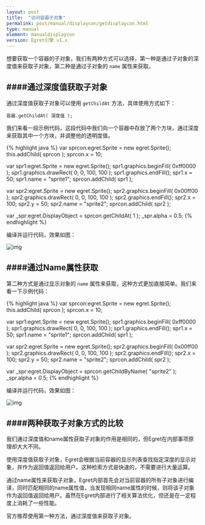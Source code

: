 ```yaml
---
layout: post
title:  "访问容器子对象"
permalink: post/manual/displaycon/getdisplaycon.html
type: manual
element: manualdisplaycon
version: Egret引擎 v1.x
---
```


想要获取一个容器的子对象，我们有两种方式可以选择，第一种是通过子对象的深度值来获取子对象，第二种是通过子对象的 `name` 属性来获取。

####通过深度值获取子对象
---

通过深度值获取子对象可以使用 `getChildAt` 方法，具体使用方式如下：

`容器.getChildAt( 深度值 );`

我们来看一段示例代码，这段代码中我们向一个容器中存放了两个方块，通过深度来获取其中一个方块，并调整他的透明度值。

{% highlight java  %}
var sprcon:egret.Sprite = new egret.Sprite();
this.addChild( sprcon );
sprcon.x = 10;

var spr1:egret.Sprite = new egret.Sprite();
spr1.graphics.beginFill( 0xff0000 );
spr1.graphics.drawRect( 0, 0, 100, 100 );
spr1.graphics.endFill();
spr1.x = 50;
spr1.name = "sprite1";
sprcon.addChild( spr1 );

var spr2:egret.Sprite = new egret.Sprite();
spr2.graphics.beginFill( 0x00ff00 );
spr2.graphics.drawRect( 0, 0, 100, 100 );
spr2.graphics.endFill();
spr2.x = 100;
spr2.y = 50;
spr2.name = "sprite2";
sprcon.addChild( spr2 );

var _spr:egret.DisplayObject = sprcon.getChildAt( 1 );
_spr.alpha = 0.5;
{% endhighlight %}

编译并运行代码，效果如图：

![img]({{site.baseurl}}/assets/img-jk/manual-displaycon-getdisplaycon_access-container-child.jpg)

####通过Name属性获取
---

第二种方式是通过显示对象的 `name` 属性来获取，这种方式更加直接简单。我们来看一下示例代码：

{% highlight java  %}
var sprcon:egret.Sprite = new egret.Sprite();
this.addChild( sprcon );
sprcon.x = 10;

var spr1:egret.Sprite = new egret.Sprite();
spr1.graphics.beginFill( 0xff0000 );
spr1.graphics.drawRect( 0, 0, 100, 100 );
spr1.graphics.endFill();
spr1.x = 50;
spr1.name = "sprite1";
sprcon.addChild( spr1 );

var spr2:egret.Sprite = new egret.Sprite();
spr2.graphics.beginFill( 0x00ff00 );
spr2.graphics.drawRect( 0, 0, 100, 100 );
spr2.graphics.endFill();
spr2.x = 100;
spr2.y = 50;
spr2.name = "sprite2";
sprcon.addChild( spr2 );

var _spr:egret.DisplayObject = sprcon.getChildByName( "sprite2" );
_spr.alpha = 0.5;
{% endhighlight %}

编译并运行代码，效果如图：

![img]({{site.baseurl}}/assets/img-jk/manual-displaycon-getdisplaycon_access-container-child.jpg)

####两种获取子对象方式的比较
---

我们通过深度值和name属性获取子对象的作用是相同的，但Egret在内部事项原理却大大不同。

使用深度值获取子对象，Egret会根据当前容器的显示列表查找指定深度的显示对象，并作为返回值返回给用户。这种检索方式是快速的，不需要进行大量运算。

通过name属性来获取子对象，Egret内部首先会对当前容器的所有子对象进行编译，同时匹配相同的name属性值，当发现相同name属性的时候，则将该子对象作为返回值返回给用户。虽然在Egret内部进行了相关算法优化，但还是在一定程度上消耗了一些性能。

官方推荐使用第一种方法，通过深度值来获取子对象。

